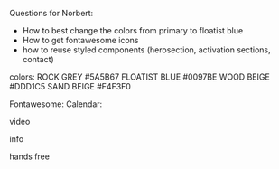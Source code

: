 Questions for Norbert:

- How to best change the colors from primary to floatist blue
- How to get fontawesome icons
- how to reuse styled components (herosection, activation sections, contact)


colors:
ROCK GREY #5A5B67
FLOATIST BLUE #0097BE
WOOD BEIGE #DDD1C5
SAND BEIGE #F4F3F0



Fontawesome:
Calendar: 
<i class="fa-solid fa-calendar-lines"></i>

<i class="fa-solid fa-wrench"></i>
<i class="fa-solid fa-file-certificate"></i>
<i class="fa-solid fa-file-chart-column"></i>


<i class="fa-solid fa-arrow-right"></i>



video
<i class="fa-brands fa-youtube"></i>

info
<i class="fa-duotone fa-info"></i>

hands free
<i class="fa-solid fa-business-time"></i>
